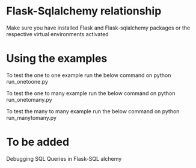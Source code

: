 # Flask-Sqlalchemy relationship
Make sure you have installed Flask and Flask-sqlalchemy packages or the 
respective virtual environments activated

# Using the examples

To test the one to one example run the below command on 
python run_onetoone.py

To test the one to many example run the below command on 
python run_onetomany.py

To test the many to many example run the below command on 
python run_manytomany.py

# To be added

Debugging SQL Queries in Flask-SQL alchemy


